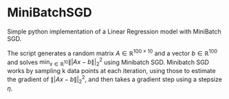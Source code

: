 # MiniBatchSGD
Simple python implementation of a Linear Regression model with MiniBatch SGD.

The script generates a random matrix $A\in \mathbb R^{100 \times 10}$ and a vector $b\in\mathbb R^{100}$ and solves $\min_{x\in\mathbb R^{10}} \||Ax - b\||_2^2$ using Minibatch SGD. Minibatch SGD works by sampling k data points at each iteration, using those to estimate the gradient of $\||Ax-b\||^2_2$, and then takes a gradient step using a stepsize $\eta$.
